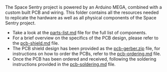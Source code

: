 The Space Sentry project is powered by an Arduino MEGA, combined with a custom built PCB and wiring. This folder contains all the resources needed to replicate the hardware as well as all physical components of the Space Sentry project.

- Take a look at the [parts-list.md](parts-list.md) file for the full list of components.
- For a brief overview on the specifics of the PCB design, please refer to the [pcb-shield.md](pcb-shield.md) file.
- The PCB shield design has been provided as the [pcb-gerber.zip](pcb-gerber.zip) file, for instructions on how to order the PCBs, refer to the [pcb-ordering.md](pcb-ordering.md) file.
- Once the PCB has been ordered and received, following the soldering instructions provided in the [pcb-soldering.md](pcb-soldering.md) file.